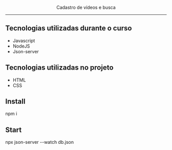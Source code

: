 <p align="center">Cadastro de vídeos e busca</p>

<hr>


## Tecnologias utilizadas durante o curso
* Javascript
* NodeJS
* Json-server

## Tecnologias utilizadas no projeto
* HTML
* CSS

## Install
npm i

## Start
npx json-server --watch db.json
